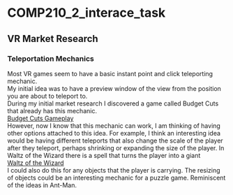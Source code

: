 # COMP210_2_interace_task

## VR Market Research

### Teleportation Mechanics
Most VR games seem to have a basic instant point and click teleporting mechanic. <br/>
My initial idea was to have a preview window of the view from the position you are about to teleport to. <br/>
During my initial market research I discovered a game called Budget Cuts that already has this mechanic. <br/>
[Budget Cuts Gameplay](https://www.youtube.com/watch?v=n-bGfdK0k8Q) <br/>
However, now I know that this mechanic can work, I am thinking of having other options attached to this idea. For example, I think an interesting idea would be having different teleports that also change the scale of the player after they teleport, perhaps shrinking or expanding the size of the player. In Waltz of the Wizard there is a spell that turns the player into a giant <br/>
[Waltz of the Wizard](https://www.youtube.com/watch?v=pUvod-6VHbw) <br/>
I could also do this for any objects that the player is carrying. The resizing of objects could be an interesting mechanic for a puzzle game. Reminiscent of the ideas in Ant-Man. <br/>

